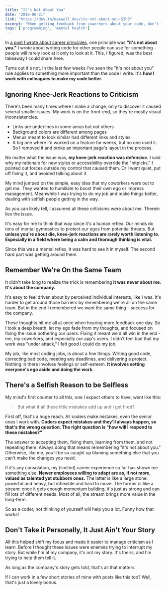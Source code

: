 ```yaml
---
title: "It's Not About You"
date: "2018-06-21"
link: "https://dev.to/maxwell_dev/its-not-about-you-53h3"
excerpt: "When getting feedback from coworkers about your code, don't let your ego stop you from doing better."
tags: ['programming', 'mental health']
---
```

In [a post I wrote about career principles](https://dev.to/maxwell_dev/the-career-adventures-of-johnny-javascript-1cc3), one principle was **"it's not about you."** I wrote about writing code for other people can use for something - people will rarely look at it only to look at it. This, I figured, was the best takeaway I could share here.

Turns out it's not. In the last few weeks I've seen the "it's not about you" rule applies to something more important than the code I write. It's **how I work with colleagues to make my code better.**

## Ignoring Knee-Jerk Reactions to Criticism

There's been many times where I make a change, only to discover it caused several smaller issues. My work is on the front-end, so they're mostly visual inconsistencies.

* Links are underlines in some areas but not others
* Background colors are different among pages
* Menus meant to look similar had different links and styles
* A big one where I'd worked on a feature for weeks, but no one used it. So I removed it and broke an important page's layout in the process.

No matter what the issue was, **my knee-jerk reaction was defensive.** I said why my rationale for new styles or accessibility override the "nitpicks." I pointed out forces outside my control that caused them. Or I went quiet, put off fixing it, and avoided talking about it.

My mind jumped on the simple, easy idea that my coworkers were out to get me. They wanted to humiliate to boost their own ego or impress management. Meanwhile I was trying to do my job and make things better, dealing with selfish people getting in the way.

As you can likely tell, I assumed all these criticisms were about me. Therein lies the issue.

It's easy for me to think that way since it's a human reflex. Our minds do tons of mental gymnastics to protect our egos from potential threats. But **unless you're about die, knee-jerk reactions are rarely worth listening to. Especially in a field where being a calm and thorough thinking is vital.**

Since this was a mental reflex, it was hard to see it in myself. The second hard part was getting around them.

## Remember We're On the Same Team

It didn't take long to realize the trick is remembering **it was never about me. It's about the company.**

It's easy to feel driven about by perceived individual interests, like I was. It's harder to get around those barriers by remembering we're all on the same team. But in the end I remembered we want the same thing - success for the company.

These thoughts hit me all at once when hearing more feedback one day. So I took a deep breath, let my ego fade from my thoughts, and focused on fixing the issue bothering our users. Fixing it meant we'd all win in the end - me, my coworkers, and especially our app's users. I didn't feel bad that my work was "under attack," I felt good I could do my job.

My job, like most coding jobs, is about a few things. Writing good code, correcting bad code, meeting any deadlines, and delivering a project. Nothing in there involves feelings or self-esteem. **It involves setting everyone's ego aside and doing the work.**

## There's a Selfish Reason to be Selfless

My mind's first counter to all this, one I expect others to have, went like this:

> But what if all these little mistakes add up and I get fired?

First off, that's a huge reach. All coders make mistakes, even the senior ones I work with. **Coders expect mistakes and they'll always happen, so that's the wrong question. The right question is "how will I respond to these mistakes?"**

The answer to accepting them, fixing them, learning from them, and not repeating them. Always doing that means remembering "it's not about you." Otherwise, like me, you'll be so caught up blaming something else that you can't make the changes you need.

If it's any consolation, my (limited) career experience so far has shown me something else. **Newer employees willing to adapt are as, if not more, valued as talented yet stubborn ones.** The latter is like a large stone: powerful and heavy, but inflexible and hard to move. The former is like a stream: once it gets enough momentum building, it's just as strong and can fill lots of different needs. Most of all, the stream brings more value in the long-term.

So as a coder, not thinking of yourself will help you a lot. Funny how that works!

## Don't Take it Personally, It Just Ain't Your Story

All this helped shift my focus and made it easier to manage criticism as I learn. Before I thought these issues were enemies trying to interrupt my story. But while I'm at my company, it's not my story. It's theirs, and I'm trying to help them tell it.

As long as the company's story gets told, that's all that matters.

If I can work in a few short stories of mine with posts like this too? Well, that's just a lovely bonus.
